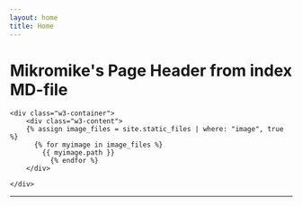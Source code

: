 ```yaml
---
layout: home
title: Home
---
```


<div style="margin-left:1px">


  <div class="w3-container w3-blue">
    <h1>Mikromike's Page Header from index MD-file</h1>
    </div>

    <div class="w3-container">
        <div class="w3-content">
        {% assign image_files = site.static_files | where: "image", true %}
          {% for myimage in image_files %}
            {{ myimage.path }}
              {% endfor %}
        </div>

    </div>
<hr>   
</div>
